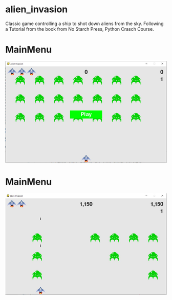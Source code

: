 # alien_invasion

Classic game controlling a ship to shot down aliens from the sky. 
Following a Tutorial from the book from No Starch Press, Python Crasch Course.

MainMenu
========
![AlienInvasion Menu](/AlienInvasionPyGameMain.jpg)

MainMenu
========
![AlienInvasion InGame](/AlienInvasionPyGameInGame.jpg)
